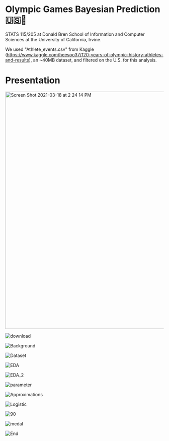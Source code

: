 #  Olympic Games Bayesian Prediction 🇺🇸🏅

STATS 115/205 at Donald Bren School of Information and Computer Sciences at the University of California, Irvine. 

We used "Athlete_events.csv" from Kaggle (https://www.kaggle.com/heesoo37/120-years-of-olympic-history-athletes-and-results), an ~40MB dataset, and filtered on the U.S. for this analysis.

# Presentation

<img width="754" alt="Screen Shot 2021-03-18 at 2 24 14 PM" src="https://user-images.githubusercontent.com/19508013/111699665-ae8ac780-87f5-11eb-8cc1-4c83fdc18fc0.png">

![download](https://user-images.githubusercontent.com/19508013/113586730-b367bd80-95e2-11eb-9005-e9ccadb8306c.png)

![Background](https://user-images.githubusercontent.com/19508013/126409347-1d9f14df-bf1b-4392-b718-910e8e79fef5.png)

![Dataset](https://user-images.githubusercontent.com/19508013/126409359-73f94c89-7175-47a2-bea8-45fe6423db5b.png)

![EDA](https://user-images.githubusercontent.com/19508013/126409371-dfc7ab88-4631-4402-9a80-227c5be605fc.png)

![EDA_2](https://user-images.githubusercontent.com/19508013/126409378-605acb2d-1d15-479f-b59b-44e387541946.png)

![parameter](https://user-images.githubusercontent.com/19508013/126409405-8a3f1151-3c66-4a25-9db4-979e44ca0559.png)

![Approximations](https://user-images.githubusercontent.com/19508013/126409418-be64c27f-d229-46f2-8310-e6a1e0710494.png)

![Logistic](https://user-images.githubusercontent.com/19508013/126409433-a4d300dc-3bfc-42d2-b3d9-4da34866d688.png)

![90](https://user-images.githubusercontent.com/19508013/126409440-5ce9505b-8e58-4c39-964f-1de77ad25ec9.png)

![medal](https://user-images.githubusercontent.com/19508013/112407508-7131a880-8cd3-11eb-829a-351d6c53e98e.png)

![End](https://user-images.githubusercontent.com/19508013/126409458-ce9ffb79-6724-4164-90b8-1017a835fea9.png)

